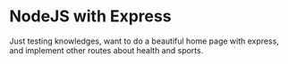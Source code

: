 # NodeJS with Express

Just testing knowledges, want to do a beautiful home page
with express, and implement other routes about health and sports.
